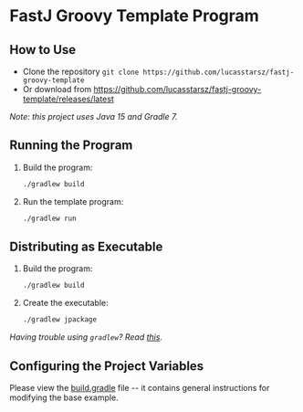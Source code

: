 # FastJ Groovy Template Program

## How to Use

- Clone the repository `git clone https://github.com/lucasstarsz/fastj-groovy-template`
- Or download from https://github.com/lucasstarsz/fastj-groovy-template/releases/latest

_Note: this project uses Java 15 and Gradle 7._

## Running the Program

1. Build the program:
    ```bash
    ./gradlew build
    ```
2. Run the template program:
    ```bash
    ./gradlew run
    ```


## Distributing as Executable

1. Build the program:
    ```bash
    ./gradlew build
    ```
2. Create the executable:
    ```bash
   ./gradlew jpackage 
   ```

_Having trouble using `gradlew`? Read [this][Terminals Are Different]._


## Configuring the Project Variables

Please view the [build.gradle](build.gradle) file -- it contains general instructions for modifying the base example.


[Terminals Are Different]: https://gist.github.com/lucasstarsz/9bbc306f8655b916367d557043e498ad "Terminals Access Files Differently"

